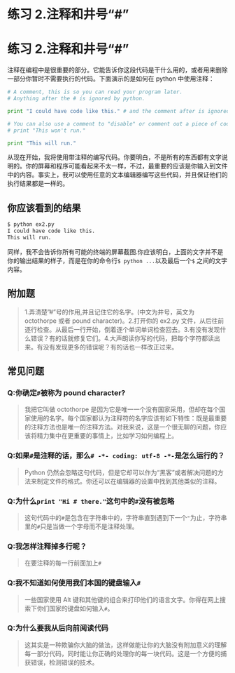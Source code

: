 # 练习 2.注释和井号“#”

# 练习 2.注释和井号“#”

注释在编程中是很重要的部分。它能告诉你这段代码是干什么用的，或者用来删除一部分你暂时不需要执行的代码。下面演示的是如何在 python 中使用注释：

```py
# A comment, this is so you can read your program later.
# Anything after the # is ignored by python.

print "I could have code like this." # and the comment after is ignored

# You can also use a comment to "disable" or comment out a piece of code:
# print "This won't run."

print "This will run." 
```

从现在开始，我将使用带注释的编写代码。你要明白，不是所有的东西都有文字说明的。你的屏幕和程序可能看起来不太一样，不过，最重要的应该是你输入到文件中的内容。事实上，我可以使用任意的文本编辑器编写这些代码，并且保证他们的执行结果都是一样的。

## 你应该看到的结果

```py
$ python ex2.py
I could have code like this.
This will run. 
```

同样，我不会告诉你所有可能的终端的屏幕截图.你应该明白，上面的文字并不是你的输出结果的样子，而是在你的命令行`$ python ...`以及最后一个`$` 之间的文字内容。

## 附加题

> 1.弄清楚”#”号的作用,并且记住它的名字。(中文为井号，英文为 octothorpe 或者 pound character)。2.打开你的 ex2.py 文件，从后往前逐行检查。从最后一行开始，倒着逐个单词单词检查回去。3.有没有发现什么错误？有的话就修复它们。4.大声朗读你写的代码，把每个字符都读出来。有没有发现更多的错误呢？有的话也一样改正过来。

## 常见问题

### Q:你确定`#`被称为 pound character?

> 我把它叫做 octothorpe 是因为它是唯一一个没有国家采用，但却在每个国家使用的名字。每个国家都认为注释符的名字应该有如下特性：既是最重要的注释方法也是唯一的注释方法。对我来说，这是一个很无聊的问题，你应该将精力集中在更重要的事情上，比如学习如何编程上。

### Q:如果`#`是注释的话，那么`# -*- coding: utf-8 -*-`是怎么运行的？

> Python 仍然会忽略这句代码，但是它却可以作为“黑客”或者解决问题的方法来制定文件的格式。你还可以在编辑器的设置中找到其他类似的注释。

### Q:为什么`print "Hi # there."`这句中的`#`没有被忽略

> 这句代码中的`#`是包含在字符串中的，字符串直到遇到下一个`"`为止，字符串里的`#`只是当做一个字母而不是注释处理。

### Q:我怎样注释掉多行呢？

> 在要注释的每一行前面加上`#`

### Q:我不知道如何使用我们本国的键盘输入`#`

> 一些国家使用 Alt 键和其他键的组合来打印他们的语言文字。你得在网上搜索下你们国家的键盘如何输入`#`。

### Q:为什么要我从后向前阅读代码

> 这其实是一种欺骗你大脑的做法，这样做能让你的大脑没有附加意义的理解每一部分代码，同时能让你正确的处理你的每一块代码。这是一个方便的捕获错误，检测错误的技术。